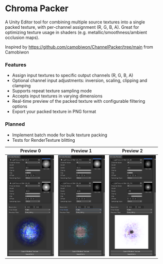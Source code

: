 # Chroma Packer
A Unity Editor tool for combining multiple source textures into a single packed texture, with per-channel assignment (R, G, B, A). Great for optimizing texture usage in shaders (e.g. metallic/smoothness/ambient occlusion maps).

Inspired by https://github.com/camobiwon/ChannelPacker/tree/main from Camobiwon

### Features
- Assign input textures to specific output channels (R, G, B, A)
- Optional channel input adjustments: inversion, scaling, clipping and clamping
- Supports repeat texture sampling mode
- Accepts input textures in varying dimensions
- Real-time preview of the packed texture with configurable filtering options
- Export your packed texture in PNG format

### Planned
- Implement batch mode for bulk texture packing
- Tests for RenderTexture blitting

|       Preview 0        |            Preview 1            |       Preview 2        |
|:----------------------:|:-------------------------------:|:----------------------:|
| ![image](Preview~/Preview0.png) | ![image](Preview~/Preview1.png) | ![image](Preview~/Preview2.png) |


